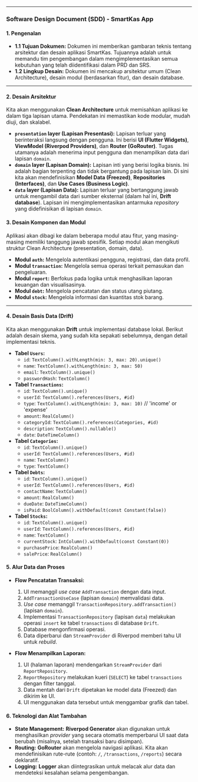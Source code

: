 
-----

### Software Design Document (SDD) - SmartKas App

#### 1\. Pengenalan

  * **1.1 Tujuan Dokumen:** Dokumen ini memberikan gambaran teknis tentang arsitektur dan desain aplikasi SmartKas. Tujuannya adalah untuk memandu tim pengembangan dalam mengimplementasikan semua kebutuhan yang telah diidentifikasi dalam PRD dan SRS.
  * **1.2 Lingkup Desain:** Dokumen ini mencakup arsitektur umum (Clean Architecture), desain modul (berdasarkan fitur), dan desain database.

-----

#### 2\. Desain Arsitektur

Kita akan menggunakan **Clean Architecture** untuk memisahkan aplikasi ke dalam tiga lapisan utama. Pendekatan ini memastikan kode modular, mudah diuji, dan skalabel.

  * **`presentation` layer (Lapisan Presentasi):** Lapisan terluar yang berinteraksi langsung dengan pengguna. Ini berisi **UI (Flutter Widgets)**, **ViewModel (Riverpod Providers)**, dan **Router (GoRouter)**. Tugas utamanya adalah menerima input pengguna dan menampilkan data dari lapisan `domain`.
  * **`domain` layer (Lapisan Domain):** Lapisan inti yang berisi logika bisnis. Ini adalah bagian terpenting dan tidak bergantung pada lapisan lain. Di sini kita akan mendefinisikan **Model Data (Freezed)**, **Repositories (Interfaces)**, dan **Use Cases (Business Logic)**.
  * **`data` layer (Lapisan Data):** Lapisan terluar yang bertanggung jawab untuk mengambil data dari sumber eksternal (dalam hal ini, **Drift database**). Lapisan ini mengimplementasikan antarmuka *repository* yang didefinisikan di lapisan `domain`.

#### 3\. Desain Komponen dan Modul

Aplikasi akan dibagi ke dalam beberapa modul atau fitur, yang masing-masing memiliki tanggung jawab spesifik. Setiap modul akan mengikuti struktur Clean Architecture (presentation, domain, data).

  * **Modul `auth`:** Mengelola autentikasi pengguna, registrasi, dan data profil.
  * **Modul `transaction`:** Mengelola semua operasi terkait pemasukan dan pengeluaran.
  * **Modul `report`:** Berfokus pada logika untuk menghasilkan laporan keuangan dan visualisasinya.
  * **Modul `debt`:** Mengelola pencatatan dan status utang piutang.
  * **Modul `stock`:** Mengelola informasi dan kuantitas stok barang.

-----

#### 4\. Desain Basis Data (Drift)

Kita akan menggunakan **Drift** untuk implementasi database lokal. Berikut adalah desain skema, yang sudah kita sepakati sebelumnya, dengan detail implementasi teknis.

  * **Tabel `Users`:**
      * `id`: `TextColumn().withLength(min: 3, max: 20).unique()`
      * `name`: `TextColumn().withLength(min: 3, max: 50)`
      * `email`: `TextColumn().unique()`
      * `passwordHash`: `TextColumn()`
  * **Tabel `Transactions`:**
      * `id`: `TextColumn().unique()`
      * `userId`: `TextColumn().references(Users, #id)`
      * `type`: `TextColumn().withLength(min: 3, max: 10)` // 'income' or 'expense'
      * `amount`: `RealColumn()`
      * `categoryId`: `TextColumn().references(Categories, #id)`
      * `description`: `TextColumn().nullable()`
      * `date`: `DateTimeColumn()`
  * **Tabel `Categories`:**
      * `id`: `TextColumn().unique()`
      * `userId`: `TextColumn().references(Users, #id)`
      * `name`: `TextColumn()`
      * `type`: `TextColumn()`
  * **Tabel `Debts`:**
      * `id`: `TextColumn().unique()`
      * `userId`: `TextColumn().references(Users, #id)`
      * `contactName`: `TextColumn()`
      * `amount`: `RealColumn()`
      * `dueDate`: `DateTimeColumn()`
      * `isPaid`: `BoolColumn().withDefault(const Constant(false))`
  * **Tabel `Stocks`:**
      * `id`: `TextColumn().unique()`
      * `userId`: `TextColumn().references(Users, #id)`
      * `name`: `TextColumn()`
      * `currentStock`: `IntColumn().withDefault(const Constant(0))`
      * `purchasePrice`: `RealColumn()`
      * `salePrice`: `RealColumn()`

#### 5\. Alur Data dan Proses

  * **Flow Pencatatan Transaksi:**

    1.  UI memanggil *use case* `AddTransaction` dengan data input.
    2.  `AddTransactionUseCase` (lapisan `domain`) memvalidasi data.
    3.  *Use case* memanggil `TransactionRepository.addTransaction()` (lapisan `domain`).
    4.  Implementasi `TransactionRepository` (lapisan `data`) melakukan operasi `insert` ke tabel `transactions` di database `Drift`.
    5.  Database mengonfirmasi operasi.
    6.  Data diperbarui dan `StreamProvider` di Riverpod memberi tahu UI untuk *rebuild*.

  * **Flow Menampilkan Laporan:**

    1.  UI (halaman laporan) mendengarkan `StreamProvider` dari `ReportRepository`.
    2.  `ReportRepository` melakukan kueri (`SELECT`) ke tabel `transactions` dengan filter tanggal.
    3.  Data mentah dari `Drift` dipetakan ke model data (Freezed) dan dikirim ke UI.
    4.  UI menggunakan data tersebut untuk menggambar grafik dan tabel.

#### 6\. Teknologi dan Alat Tambahan

  * **State Management:** **Riverpod Generator** akan digunakan untuk menghasilkan *provider* yang secara otomatis memperbarui UI saat data berubah (misalnya, setelah transaksi baru disimpan).
  * **Routing:** **GoRouter** akan mengelola navigasi aplikasi. Kita akan mendefinisikan rute-rute (contoh: `/`, `/transactions`, `/reports`) secara deklaratif.
  * **Logging:** **Logger** akan diintegrasikan untuk melacak alur data dan mendeteksi kesalahan selama pengembangan.
